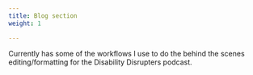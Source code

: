 ```yaml
---
title: Blog section
weight: 1

---
```

Currently has some of the workflows I use to do the behind the scenes editing/formatting for the Disability Disrupters podcast.